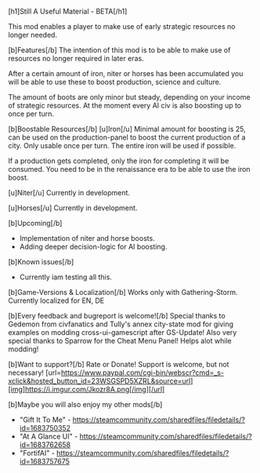 [h1]Still A Useful Material - BETA[/h1]

This mod enables a player to make use of early strategic resources no longer needed.

[b]Features[/b]
The intention of this mod is to be able to make use of resources no longer required in later eras.

After a certain amount of iron, niter or horses has been accumulated you will be able to use these
to boost production, science and culture.

The amount of boots are only minor but steady, depending on your income of strategic resources.
At the moment every AI civ is also boosting up to once per turn.

[b]Boostable Resources[/b]
[u]Iron[/u]
Minimal amount for boosting is 25, can be used on the production-panel to boost the current
production of a city. Only usable once per turn. The entire iron will be used if possible.

If a production gets completed, only the iron for completing it will be consumed.
You need to be in the renaissance era to be able to use the iron boost.

[u]Niter[/u]
Currently in development.

[u]Horses[/u]
Currently in development.

[b]Upcoming[/b]
- Implementation of niter and horse boosts.
- Adding deeper decision-logic for AI boosting.

[b]Known issues[/b]
- Currently iam testing all this.

[b]Game-Versions & Localization[/b]
Works only with Gathering-Storm.
Currently localized for EN, DE

[b]Every feedback and bugreport is welcome![/b]
Special thanks to Gedemon from civfanatics and Tully's annex city-state mod for giving examples on modding cross-ui-gamescript after GS-Update!
Also very special thanks to Sparrow for the Cheat Menu Panel! Helps alot while modding!

[b]Want to support?[/b]
Rate or Donate!
Support is welcome, but not necessary!
[url=https://www.paypal.com/cgi-bin/webscr?cmd=_s-xclick&hosted_button_id=23WSGSPD5XZRL&source=url][img]https://i.imgur.com/Jkozr8A.png[/img][/url]

[b]Maybe you will also enjoy my other mods[/b]
- "Gift It To Me" - https://steamcommunity.com/sharedfiles/filedetails/?id=1683750352
- "At A Glance UI" - https://steamcommunity.com/sharedfiles/filedetails/?id=1683762658
- "FortifAI" - https://steamcommunity.com/sharedfiles/filedetails/?id=1683757675
